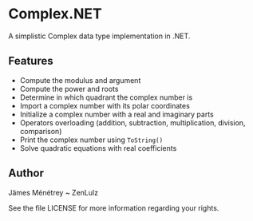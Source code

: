 Complex.NET
===========
A simplistic Complex data type implementation in .NET.

Features
--------
- Compute the modulus and argument
- Compute the power and roots
- Determine in which quadrant the complex number is
- Import a complex number with its polar coordinates
- Initialize a complex number with a real and imaginary parts
- Operators overloading (addition, subtraction, multiplication, division, comparison)
- Print the complex number using ``ToString()``
- Solve quadratic equations with real coefficients

Author
------
Jämes Ménétrey ~ ZenLulz

See the file LICENSE for more information regarding your rights.